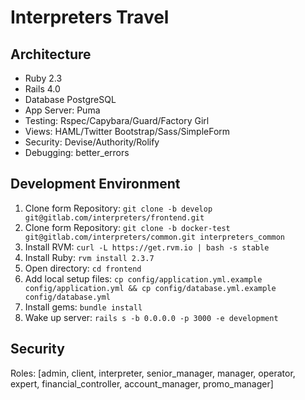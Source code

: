 # Interpreters Travel

## Architecture

- Ruby 2.3
- Rails 4.0
- Database PostgreSQL
- App Server: Puma
- Testing: Rspec/Capybara/Guard/Factory Girl
- Views: HAML/Twitter Bootstrap/Sass/SimpleForm
- Security: Devise/Authority/Rolify
- Debugging: better_errors

## Development Environment

1. Clone form Repository: `git clone -b develop git@gitlab.com/interpreters/frontend.git`
2. Clone form Repository: `git clone -b docker-test git@gitlab.com/interpreters/common.git interpreters_common`
3. Install RVM: `curl -L https://get.rvm.io | bash -s stable`
4. Install Ruby: `rvm install 2.3.7`
5. Open directory: `cd frontend`
6. Add local setup files: `cp config/application.yml.example config/application.yml && cp config/database.yml.example config/database.yml`
7. Install gems: `bundle install`
8. Wake up server: `rails s -b 0.0.0.0 -p 3000 -e development`

## Security

Roles: [admin, client, interpreter, senior_manager, manager, operator, expert, financial_controller, account_manager, promo_manager]
